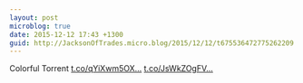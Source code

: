 ```yaml
---
layout: post
microblog: true
date: 2015-12-12 17:43 +1300
guid: http://JacksonOfTrades.micro.blog/2015/12/12/t675536472775262209.html
---
```

Colorful Torrent [t.co/qYiXwm5OX...](https://t.co/qYiXwm5OXK) [t.co/JsWkZOgFV...](https://t.co/JsWkZOgFVy)
